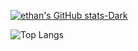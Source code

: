 [![ethan's GitHub stats-Dark](https://github-readme-stats.vercel.app/api?username=hamtsu&show_icons=true&rank_icon=github&include_all_commits=true&theme=dark#gh-dark-mode-only)](https://github.com/anuraghazra/github-readme-stats#gh-dark-mode-only)

![Top Langs](https://github-readme-stats.vercel.app/api/top-langs/?username=hamtsu&layout=compact&show_icons=true&langs_count=8&theme=dark#gh-dark-mode-only)
